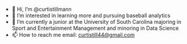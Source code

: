 - 👋 Hi, I’m @curtistillmann
- 👀 I’m interested in learning more and pursuing baseball analytics
- 🌱 I’m currently a junior at the University of South Carolina majoring in Sport and Entertainment Management and minoring in Data Science
- 📫 How to reach me email: curtistill44@gmail.com

<!---
curtistillmann/curtistillmann is a ✨ special ✨ repository because its `README.md` (this file) appears on your GitHub profile.
You can click the Preview link to take a look at your changes.
--->
